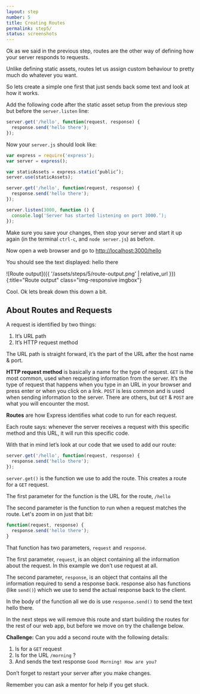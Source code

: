 ```yaml
---
layout: step
number: 5
title: Creating Routes
permalink: step5/
status: screenshots
---
```


Ok as we said in the previous step, routes are the other way of defining how your server responds to requests.

Unlike defining static assets, routes let us assign custom behaviour to pretty much do whatever you want.

So lets create a simple one first that just sends back some text and look at how it works.

Add the following code after the static asset setup from the previous step but before the `server.listen` line:

```javascript
server.get('/hello', function(request, response) {
  response.send('hello there');
});
```

Now your `server.js` should look like:

```javascript
var express = require('express');
var server = express();

var staticAssets = express.static(‘public’);
server.use(staticAssets);

server.get('/hello', function(request, response) {
  response.send('hello there');
});

server.listen(3000, function () {
  console.log('Server has started listening on port 3000.’);
});
```

Make sure you save your changes, then stop your server and start it up again (in the terminal `ctrl-c`, and `node server.js`) as before.

Now open a web browser and go to <http://localhost:3000/hello>

You should see the text displayed: hello there

![Route output]({{ '/assets/steps/5/route-output.png' | relative_url }}){:title="Route output" class="img-responsive imgbox"}


Cool.  Ok lets break down this down a bit.

## About Routes and Requests

A request is identified by two things:

1. It’s URL path
2. It’s HTTP request method

The URL path is straight forward, it’s the part of the URL after the host name & port.

**HTTP request method** is basically a name for the type of request.  `GET` is the most common, used when requesting information from the server. It’s the type of request that happens when you type in an URL in your browser and press enter or when you click on a link. `POST` is less common and is used when sending information to the server.  There are others, but `GET` & `POST` are what you will encounter the most.

**Routes** are how Express identifies what code to run for each request.  

Each route says: whenever the server receives a request with this specific method and this URL, it will run this specific code.

With that in mind let’s look at our code that we used to add our route:

```javascript
server.get('/hello', function(request, response) {
  response.send('hello there');
});
```

`server.get()` is the function we use to add the route.  This creates a route for a `GET` request.

The first parameter for the function is the URL for the route, `/hello`

The second parameter is the function to run when a request matches the route.  Let's zoom in on just that bit:

```javascript
function(request, response) {
  response.send('hello there');
}
```

That function has two parameters, `request` and `response`.

The first parameter, `request`, is an object containing all the information about the request.  In this example we don’t use request at all.

The second parameter, `response`, is an object that contains all the information required to send a response back.  response also has functions (like `send()`) which we use to send the actual response back to the client.

In the body of the function all we do is use `response.send()` to send the text hello there.

In the next steps we will remove this route and start building the routes for the rest of our web app, but before we move on try the challenge below.

**Challenge:**	Can you add a second route with the following details:

1. Is for a `GET` request
2. Is for the URL `/morning` ?
3. And sends the text response `Good Morning! How are you?`

Don’t forget to restart your server after you make changes.

Remember you can ask a mentor for help if you get stuck.



